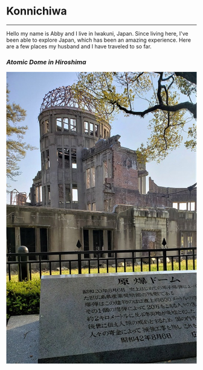 # Konnichiwa
-----------------------------

Hello my name is Abby and I live in Iwakuni, Japan. Since living here, I've been able to explore Japan, which has been an amazing experience. Here are a few places my husband and I have traveled to so far.

### *Atomic Dome in Hiroshima*
![atomic dome](atomicdome1.jpg)
